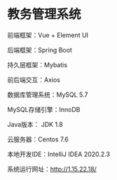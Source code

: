 # 教务管理系统

前端框架：Vue + Element UI

后端框架：Spring Boot

持久层框架：Mybatis

前后端交互：Axios

数据库管理系统：MySQL 5.7

MySQL存储引擎：InnoDB

Java版本： JDK 1.8

云服务器：Centos 7.6

本地开发IDE：IntelliJ IDEA 2020.2.3

系统运行网址：http://1.15.22.18/

